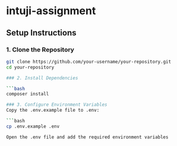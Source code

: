 # intuji-assignment

## Setup Instructions

### 1. Clone the Repository

```bash
git clone https://github.com/your-username/your-repository.git
cd your-repository

### 2. Install Dependencies

```bash
composer install

### 3. Configure Environment Variables
Copy the .env.example file to .env:

```bash
cp .env.example .env

Open the .env file and add the required environment variables
